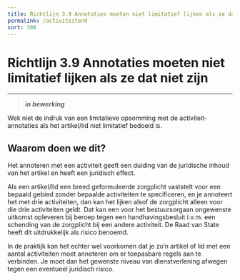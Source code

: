 ```yaml
---
title: Richtlijn 3.9 Annotaties moeten niet limitatief lijken als ze dat niet zijn
permalink: /activiteiten9
sort: 308
---
```


# Richtlijn 3.9 Annotaties moeten niet limitatief lijken als ze dat niet zijn
----------------

> _**in bewerking**_

Wek niet de indruk van een limitatieve opsomming met de activiteit-annotaties als het artikel/lid niet limitatief bedoeld is. 

## Waarom doen we dit?

Het annoteren met een activiteit geeft een duiding van de juridische inhoud van het artikel en heeft een juridisch effect.  

Als een artikel/lid een breed geformuleerde zorgplicht vaststelt voor een bepaald gebied zonder bepaalde activiteiten te specificeren, en je annoteert het met drie activiteiten, dan kan het lijken alsof de zorgplicht alleen voor die drie activiteiten geldt. Dat kan een voor het bestuursorgaan ongewenste uitkomst opleveren bij beroep tegen een handhavingsbesluit i.v.m. een schending van de zorgplicht bij een andere activiteit. De Raad van State heeft dit uitdrukkelijk als risico benoemd. 

In de praktijk kan het echter wel voorkomen dat je zo’n artikel of lid met een aantal activiteiten moet annoteren om er toepasbare regels aan te verbinden. Je moet dan het gewenste niveau van dienstverlening afwegen tegen een eventueel juridisch risico. 

